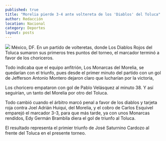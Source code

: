 ```yaml
---
published: true
title: "Morelia pierde 3-4 ante voltereta de los 'Diablos' del Toluca"
author: Redacción
location: Nacional
category: Deportes
layout: posts
---
```


![](http://i.imgur.com/pEbiyuLm.jpg)
México, DF. En un partido de volteretas, donde Los Diablos Rojos del Toluca sumaron sus primeros tres puntos del torneo, el marcador terminó a favor de los choriceros.

Todo indicaba que el equipo anfitrión, Los Monarcas del Morelia, se quedarían con el triunfo, pues desde el primer minuto del partido con un gol de Jefferson Antonio Montero dejaron claro que lucharían por la victoria,

Los choricero empataron con gol de Pablo Velásquez al minuto 38. Y así seguirían, un tanto del Morelia por otro del Toluca.

Todo cambió cuando el árbitro marcó penal a favor de los diablos y tarjeta roja contra Joel Adrián Huiqui, del Morelia, y el cobro de Carlos Esquivel emparejó el marcador 3-3, para que más tarde, ya con unos Monarcas rendidos, Edy Germán Brambila diera el gol de triunfo al Toluca.

El resultado representa el primier triunfo de José Saturnino Cardozo al frente del Toluca en el presente torneo.
